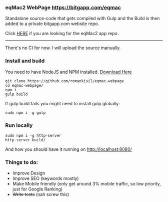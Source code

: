 ### eqMac2 WebPage https://bitgapp.com/eqmac
Standalone source-code that gets compiled with Gulp and the Build is then added to a private bitgapp.com website repo.

Click [HERE](https://github.com/romankisil/eqMac2) if you are looking for the eqMac2 app repo.
___
There's no CI for now. I will upload the source manually.

### Install and build
You need to have NodeJS and NPM installed. [Download Here](https://nodejs.org/)
```
git clone https://github.com/romankisil/eqmac-webpage
cd eqmac-webpage/
npm i
gulp build
```
If gulp build fails you might need to install gulp globally:
```
sudo npm i -g gulp
```

### Run locally
```
sudo npm i -g http-server
http-server build/
```
And how you should have it running on [http://localhost:8080/](http://localhost:8080/)

### Things to do:
* Improve Design
* Improve SEO (keywords mostly)
* Make Mobile friendly (only get around 3% mobile traffic, so low priority, just for Google Ranking)
* ~~Write tests~~ (nah screw this)